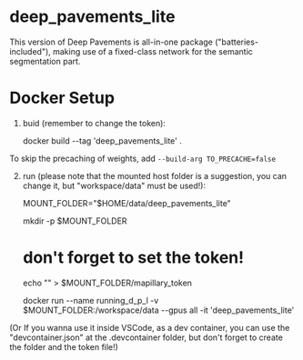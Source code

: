 # deep_pavements_lite

This version of Deep Pavements is all-in-one package ("batteries-included"), making use of a fixed-class network for the semantic segmentation part.


# Docker Setup

1)  buid (remember to change the token):

    docker build --tag 'deep_pavements_lite' .

To skip the precaching of weights, add `--build-arg TO_PRECACHE=false`

2) run (please note that the mounted host folder is a suggestion, you can change it, but "workspace/data" must be used!):

    MOUNT_FOLDER="$HOME/data/deep_pavements_lite"

    mkdir -p $MOUNT_FOLDER

    # don't forget to set the token!
    echo "<YOUR MAPILLARY TOKEN>" > $MOUNT_FOLDER/mapillary_token

    docker run --name running_d_p_l -v $MOUNT_FOLDER:/workspace/data --gpus all -it 'deep_pavements_lite' 

(Or If you wanna use it inside VSCode, as a dev container, you can use the "devcontainer.json" at the .devcontainer folder, but don't forget to create the folder and the token file!)